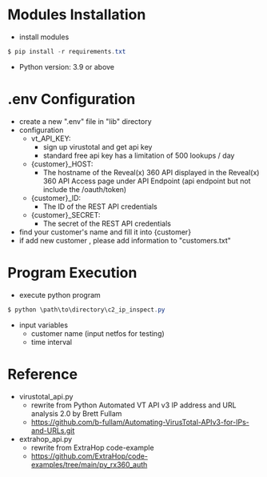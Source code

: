 # Modules Installation
- install modules
```powershell
$ pip install -r requirements.txt
```
- Python version: 3.9 or above

# .env Configuration
- create a new ".env" file in "lib" directory
- configuration
	- vt_API_KEY:
		- sign up virustotal and get api key
		- standard free api key has a limitation of 500 lookups / day
	- {customer}_HOST: 
		- The hostname of the Reveal(x) 360 API displayed in the Reveal(x) 360 API Access page under API Endpoint (api endpoint but not include the /oauth/token)
	- {customer}_ID: 
		- The ID of the REST API credentials
	- {customer}_SECRET: 
		- The secret of the REST API credentials
- find your customer's name and fill it into {customer}
- if add new customer , please add information to "customers.txt"

# Program Execution
- execute python program
```powershell
$ python \path\to\directory\c2_ip_inspect.py
```
- input variables
	- customer name (input netfos for testing)
	- time interval

# Reference
- virustotal_api.py
	- rewrite from Python Automated VT API v3 IP address and URL analysis 2.0 by Brett Fullam
	- https://github.com/b-fullam/Automating-VirusTotal-APIv3-for-IPs-and-URLs.git
- extrahop_api.py
	- rewrite from ExtraHop code-example
	- https://github.com/ExtraHop/code-examples/tree/main/py_rx360_auth